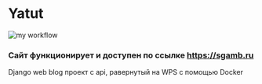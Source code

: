 # Yatut

![my workflow](https://github.com/sgamb/yatut/actions/workflows/python-app.yml/badge.svg)

### Сайт функционирует и доступен по ссылке https://sgamb.ru

Django web blog проект с api, равернутый на WPS с помощью Docker
